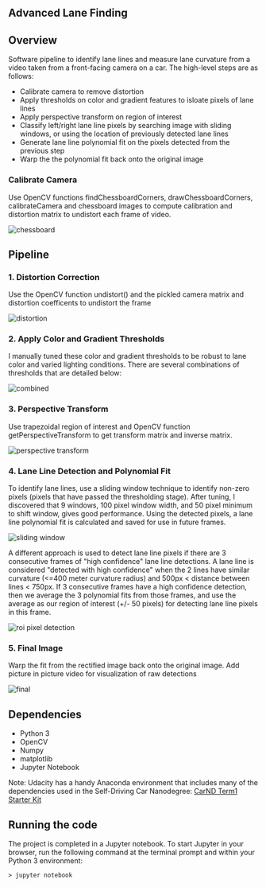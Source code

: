 ## Advanced Lane Finding

## Overview

Software pipeline to identify lane lines and measure lane curvature from a video taken from a front-facing camera on a car. The high-level steps are as follows:
* Calibrate camera to remove distortion
* Apply thresholds on color and gradient features to isloate pixels of lane lines
* Apply perspective transform on region of interest 
* Classify left/right lane line pixels by searching image with sliding windows, or using the location of previously detected lane lines
* Generate lane line polynomial fit on the pixels detected from the previous step
* Warp the the polynomial fit back onto the original image 


### Calibrate Camera
Use OpenCV functions findChessboardCorners, drawChessboardCorners, calibrateCamera and chessboard images to compute calibration and distortion matrix to undistort each frame of video.

![chessboard](chessboard.png) 

## Pipeline

### 1. Distortion Correction
Use the OpenCV function undistort() and the pickled camera matrix and distortion coefficents to undistort the frame

![distortion](chessboard.png)

### 2. Apply Color and Gradient Thresholds

I manually tuned these color and gradient thresholds to be robust to lane color and varied lighting conditions. There are several combinations of thresholds that are detailed below:

![combined](combined.png)

### 3. Perspective Transform
Use trapezoidal region of interest and OpenCV function getPerspectiveTransform to get transform matrix and inverse matrix.

![perspective transform](transform.png)

### 4. Lane Line Detection and Polynomial Fit
To identify lane lines, use a sliding window technique to identify non-zero pixels (pixels that have passed the thresholding stage). After tuning, I discovered that 9 windows, 100 pixel window width, and 50 pixel minimum to shift window, gives good performance. Using the detected pixels, a lane line polynomial fit is calculated and saved for use in future frames.

![sliding window](sliding_window.png)

A different approach is used to detect lane line pixels if there are 3 consecutive frames of "high confidence" lane line detections. A lane line is considered "detected with high confidence" when the 2 lines have similar curvature (<=400 meter curvature radius) and 500px < distance between lines < 750px. If 3 consecutive frames have a high confidence detection, then we average the 3 polynomial fits from those frames, and use the average as our region of interest (+/- 50 pixels) for detecting lane line pixels in this frame. 

![roi pixel detection](roi_detection.png)

### 5. Final Image
Warp the fit from the rectified image back onto the original image. Add picture in picture video for visualization of raw detections

![final](final.png)

## Dependencies

* Python 3
* OpenCV
* Numpy
* matplotlib
* Jupyter Notebook

Note: Udacity has a handy Anaconda environment that includes many of the dependencies used in the Self-Driving Car Nanodegree: [CarND Term1 Starter Kit](https://github.com/udacity/CarND-Term1-Starter-Kit/blob/master/README.md)

## Running the code 
The project is completed in a Jupyter notebook. 
To start Jupyter in your browser, run the following command at the terminal prompt and within your Python 3 environment:

`> jupyter notebook`
